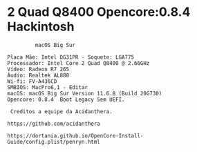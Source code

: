# 2 Quad Q8400 Opencore:0.8.4 Hackintosh

             macOS Big Sur 



  ``` Plataforma: Desktop | Yonah, Conroe and Penryn
Placa Mãe: Intel DG31PR - Soquete: LGA775
Processador: Intel Core 2 Quad Q8400 @ 2.66GHz
Vídeo: Radeon R7 265 
Áudio: Realtek AL888
Wi-fi: FV-A436CD
SMBIOS: MacPro6,1 - Editar 
macOS: macOS Big Sur Version 11.6.8 (Build 20G730) 
Opencore: 0.8.4  Boot Legacy Sem UEFI. 

   Creditos a equipe da Acidanthera.

  https://github.com/acidanthera

  https://dortania.github.io/OpenCore-Install-Guide/config.plist/penryn.html
